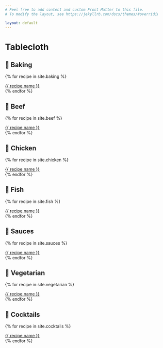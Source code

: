 ```yaml
---
# Feel free to add content and custom Front Matter to this file.
# To modify the layout, see https://jekyllrb.com/docs/themes/#overriding-theme-defaults

layout: default
---
```


# Tablecloth

## 🍞 Baking

{% for recipe in site.baking %}
  <div><a href="{{ site.baseurl }}{{ recipe.url }}">{{ recipe.name }}</a></div>
{% endfor %}


## 🥩 Beef

{% for recipe in site.beef %}
  <div><a href="{{ site.baseurl }}{{ recipe.url }}">{{ recipe.name }}</a></div>
{% endfor %}


## 🍗 Chicken

{% for recipe in site.chicken %}
  <div><a href="{{ site.baseurl }}{{ recipe.url }}">{{ recipe.name }}</a></div>
{% endfor %}


## 🎣 Fish

{% for recipe in site.fish %}
  <div><a href="{{ site.baseurl }}{{ recipe.url }}">{{ recipe.name }}</a></div>
{% endfor %}


## 🥫 Sauces

{% for recipe in site.sauces %}
  <div><a href="{{ site.baseurl }}{{ recipe.url }}">{{ recipe.name }}</a></div>
{% endfor %}


## 🥬 Vegetarian

{% for recipe in site.vegetarian %}
  <div><a href="{{ site.baseurl }}{{ recipe.url }}">{{ recipe.name }}</a></div>
{% endfor %}


## 🍹 Cocktails

{% for recipe in site.cocktails %}
  <div><a href="{{ site.baseurl }}{{ recipe.url }}">{{ recipe.name }}</a></div>
{% endfor %}